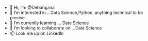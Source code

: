 - 👋 Hi, I’m @Debangana
- 👀 I’m interested in ...Data Science,Python, anything technical to be precise
- 🌱 I’m currently learning ... Data Science
- 💞️ I’m looking to collaborate on ...Data Science
- 📫 Look me up on LinkedIn

<!---
DebanganaRoy0820/DebanganaRoy0820 is a ✨ special ✨ repository because its `README.md` (this file) appears on your GitHub profile.
You can click the Preview link to take a look at your changes.
--->
